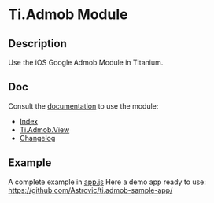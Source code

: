 # Ti.Admob Module

## Description

Use the iOS Google Admob Module in Titanium.

## Doc

Consult the [documentation](./documentation/) to use the module:
* [Index](./documentation/index.md)
* [Ti.Admob.View](./documentation/view.md)
* [Changelog](./documentation/changelog.md)

## Example

A complete example in [app.js](./example/app.js)
Here a demo app ready to use: https://github.com/Astrovic/ti.admob-sample-app/